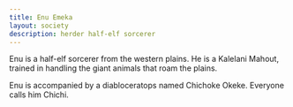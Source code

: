 ```yaml
---
title: Enu Emeka
layout: society
description: herder half-elf sorcerer
---
```

Enu is a half-elf sorcerer from the western plains. He is a Kalelani Mahout, trained in handling the giant animals that roam the plains.

Enu is accompanied by a diabloceratops named Chichoke Okeke. Everyone calls him Chichi.
